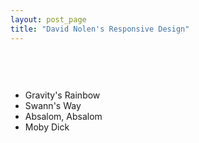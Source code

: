```yaml
---
layout: post_page
title: "David Nolen's Responsive Design"
---
```

<div id="array-highlight" class="example-select">
  <pre id="array-highlight-list">
  </pre>
</div>
<div id="array-highlight-select" class="example-select">
  <pre id="array-highlight-select-list">
  </pre>
</div>
<div id="ul-highlight-select" class="example-select">
   <ul id="ul-highlight-select-list">
      <li>Gravity's Rainbow</li>
      <li>Swann's Way</li>
      <li>Absalom, Absalom</li>
      <li>Moby Dick</li>
   </ul>
</div>
<script type="text/javascript" src="/js/jquery.min.js"></script>
<script type="text/javascript" src="/js/bacon.js"></script>
<script type="text/javascript" src="/js/bacon-model.js"></script>
<script type="text/javascript" src="/js/bacon-jquery.js"></script>
<script type="text/javascript" src="/js/responsive-design-csp.js"></script>
